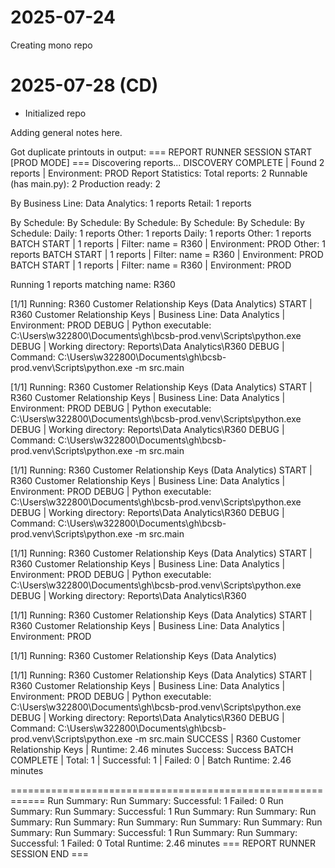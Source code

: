 # 2025-07-24
Creating mono repo

# 2025-07-28 (CD)
- Initialized repo

Adding general notes here.


Got duplicate printouts in output:
=== REPORT RUNNER SESSION START [PROD MODE] ===
Discovering reports...
DISCOVERY COMPLETE | Found 2 reports | Environment: PROD
Report Statistics:
   Total reports: 2
   Runnable (has main.py): 2
   Production ready: 2

By Business Line:
   Data Analytics: 1 reports
   Retail: 1 reports

By Schedule:
By Schedule:
By Schedule:
By Schedule:
By Schedule:
By Schedule:
   Daily: 1 reports
   Other: 1 reports
   Daily: 1 reports
   Other: 1 reports
BATCH START | 1 reports | Filter: name = R360 | Environment: PROD
   Other: 1 reports
BATCH START | 1 reports | Filter: name = R360 | Environment: PROD
BATCH START | 1 reports | Filter: name = R360 | Environment: PROD

Running 1 reports matching name: R360




[1/1] Running: R360 Customer Relationship Keys (Data Analytics)
START | R360 Customer Relationship Keys | Business Line: Data Analytics | Environment: PROD
DEBUG | Python executable: C:\Users\w322800\Documents\gh\bcsb-prod\.venv\Scripts\python.exe
DEBUG | Working directory: Reports\Data Analytics\R360
DEBUG | Command: C:\Users\w322800\Documents\gh\bcsb-prod\.venv\Scripts\python.exe -m src.main




[1/1] Running: R360 Customer Relationship Keys (Data Analytics)
START | R360 Customer Relationship Keys | Business Line: Data Analytics | Environment: PROD
DEBUG | Python executable: C:\Users\w322800\Documents\gh\bcsb-prod\.venv\Scripts\python.exe
DEBUG | Working directory: Reports\Data Analytics\R360
DEBUG | Command: C:\Users\w322800\Documents\gh\bcsb-prod\.venv\Scripts\python.exe -m src.main



[1/1] Running: R360 Customer Relationship Keys (Data Analytics)
START | R360 Customer Relationship Keys | Business Line: Data Analytics | Environment: PROD
DEBUG | Python executable: C:\Users\w322800\Documents\gh\bcsb-prod\.venv\Scripts\python.exe
DEBUG | Working directory: Reports\Data Analytics\R360
DEBUG | Command: C:\Users\w322800\Documents\gh\bcsb-prod\.venv\Scripts\python.exe -m src.main

[1/1] Running: R360 Customer Relationship Keys (Data Analytics)
START | R360 Customer Relationship Keys | Business Line: Data Analytics | Environment: PROD
DEBUG | Python executable: C:\Users\w322800\Documents\gh\bcsb-prod\.venv\Scripts\python.exe
DEBUG | Working directory: Reports\Data Analytics\R360

[1/1] Running: R360 Customer Relationship Keys (Data Analytics)
START | R360 Customer Relationship Keys | Business Line: Data Analytics | Environment: PROD


[1/1] Running: R360 Customer Relationship Keys (Data Analytics)


[1/1] Running: R360 Customer Relationship Keys (Data Analytics)
START | R360 Customer Relationship Keys | Business Line: Data Analytics | Environment: PROD
DEBUG | Python executable: C:\Users\w322800\Documents\gh\bcsb-prod\.venv\Scripts\python.exe
DEBUG | Working directory: Reports\Data Analytics\R360
DEBUG | Command: C:\Users\w322800\Documents\gh\bcsb-prod\.venv\Scripts\python.exe -m src.main
SUCCESS | R360 Customer Relationship Keys | Runtime: 2.46 minutes
   Success: Success
BATCH COMPLETE | Total: 1 | Successful: 1 | Failed: 0 | Batch Runtime: 2.46 minutes

============================================================
Run Summary:
Run Summary:
   Successful: 1
   Failed: 0
Run Summary:
Run Summary:
   Successful: 1
Run Summary:
Run Summary:
Run Summary:
Run Summary:
Run Summary:
Run Summary:
Run Summary:
Run Summary:
Run Summary:
   Successful: 1
Run Summary:
Run Summary:
   Successful: 1
   Failed: 0
   Total Runtime: 2.46 minutes
=== REPORT RUNNER SESSION END ===